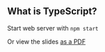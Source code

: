 ## What is TypeScript?

Start web server with `npm start`

Or view the slides [as a PDF](./slides.pdf)
